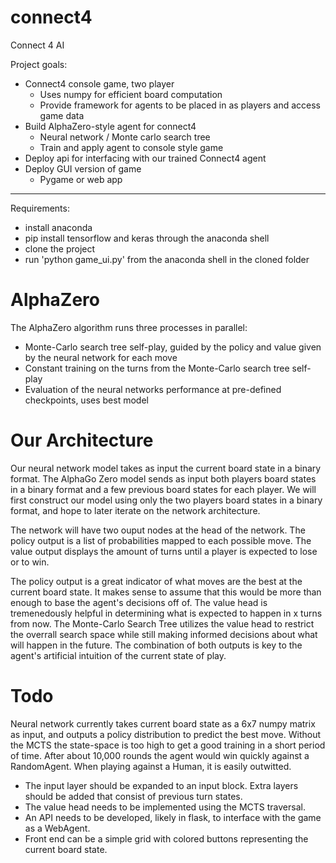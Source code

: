 # connect4
Connect 4 AI

Project goals:
- Connect4 console game, two player
  - Uses numpy for efficient board computation
  - Provide framework for agents to be placed in as players and access game data
- Build AlphaZero-style agent for connect4
  - Neural network / Monte carlo search tree
  - Train and apply agent to console style game
- Deploy api for interfacing with our trained Connect4 agent
- Deploy GUI version of game
  - Pygame or web app

<hr>

Requirements:
- install anaconda
- pip install tensorflow and keras through the anaconda shell
- clone the project
- run 'python game_ui.py' from the anaconda shell in the cloned folder

AlphaZero
============
The AlphaZero algorithm runs three processes in parallel:
- Monte-Carlo search tree self-play, guided by the policy and value given by the neural network for each move
- Constant training on the turns from the Monte-Carlo search tree self-play
- Evaluation of the neural networks performance at pre-defined checkpoints, uses best model

Our Architecture
============
Our neural network model takes as input the current board state in a binary format. The AlphaGo Zero model sends as input both players board states in a binary format and a few previous board states for each player. We will first construct our model using only the two players board states in a binary format, and hope to later iterate on the network architecture.

The network will have two ouput nodes at the head of the network. The policy output is a list of probabilities mapped to each possible move. The value output displays the amount of turns until a player is expected to lose or to win.

The policy output is a great indicator of what moves are the best at the current board state. It makes sense to assume that this would be more than enough to base the agent's decisions off of. The value head is tremenedously helpful in determining what is expected to happen in x turns from now. The Monte-Carlo Search Tree utilizes the value head to restrict the overrall search space while still making informed decisions about what will happen in the future. The combination of both outputs is key to the agent's artificial intuition of the current state of play.

Todo
============
Neural network currently takes current board state as a 6x7 numpy matrix as input, and outputs a policy distribution to predict the best move. Without the MCTS the state-space is too high to get a good training in a short period of time. After about 10,000 rounds the agent would win quickly against a RandomAgent. When playing against a Human, it is easily outwitted.

- The input layer should be expanded to an input block. Extra layers should be added that consist of previous turn states.
- The value head needs to be implemented using the MCTS traversal.
- An API needs to be developed, likely in flask, to interface with the game as a WebAgent.
- Front end can be a simple grid with colored buttons representing the current board state.
